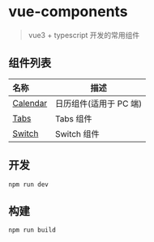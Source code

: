 # vue-components

> vue3 + typescript 开发的常用组件

## 组件列表

| 名称                                                        | 描述                   |
| :---------------------------------------------------------- | ---------------------- |
| [Calendar](./src/components/calendar/index.vue)             | 日历组件(适用于 PC 端) |
| [Tabs](./src/components/tabs/components/tab.vue)            | Tabs 组件              |
| [Switch](src/components/typeIn/components/switch/index.vue) | Switch 组件            |

## 开发

```
npm run dev
```

## 构建

```
npm run build
```
